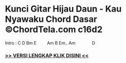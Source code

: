 
 # Kunci Gitar Hijau Daun - Kau Nyawaku Chord Dasar ©ChordTela.com c16d2


Intro : C D Bm E         Am B Em.. Am              D

###  <a href="https://shortlighzx.web.app?sq=Kunci Gitar Hijau Daun - Kau Nyawaku Chord Dasar ©ChordTela.com"> >> VERSI LENGKAP KLIK DISINI << </a>
